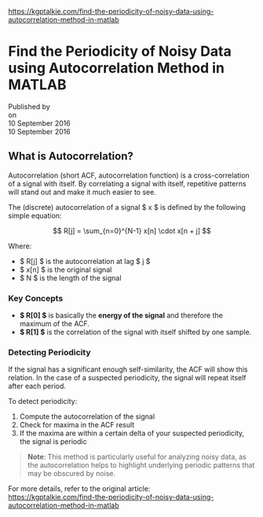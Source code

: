 https://kgptalkie.com/find-the-periodicity-of-noisy-data-using-autocorrelation-method-in-matlab

# Find the Periodicity of Noisy Data using Autocorrelation Method in MATLAB

Published by  
on  
10 September 2016  
10 September 2016  

## What is Autocorrelation?

Autocorrelation (short ACF, autocorrelation function) is a cross-correlation of a signal with itself. By correlating a signal with itself, repetitive patterns will stand out and make it much easier to see.

The (discrete) autocorrelation of a signal $ x $ is defined by the following simple equation:

$$
R[j] = \sum_{n=0}^{N-1} x[n] \cdot x[n + j]
$$

Where:
- $ R[j] $ is the autocorrelation at lag $ j $
- $ x[n] $ is the original signal
- $ N $ is the length of the signal

### Key Concepts
- **$ R[0] $** is basically the **energy of the signal** and therefore the maximum of the ACF.
- **$ R[1] $** is the correlation of the signal with itself shifted by one sample.

### Detecting Periodicity
If the signal has a significant enough self-similarity, the ACF will show this relation. In the case of a suspected periodicity, the signal will repeat itself after each period. 

To detect periodicity:
1. Compute the autocorrelation of the signal
2. Check for maxima in the ACF result
3. If the maxima are within a certain delta of your suspected periodicity, the signal is periodic

> **Note**: This method is particularly useful for analyzing noisy data, as the autocorrelation helps to highlight underlying periodic patterns that may be obscured by noise.

For more details, refer to the original article:  
https://kgptalkie.com/find-the-periodicity-of-noisy-data-using-autocorrelation-method-in-matlab